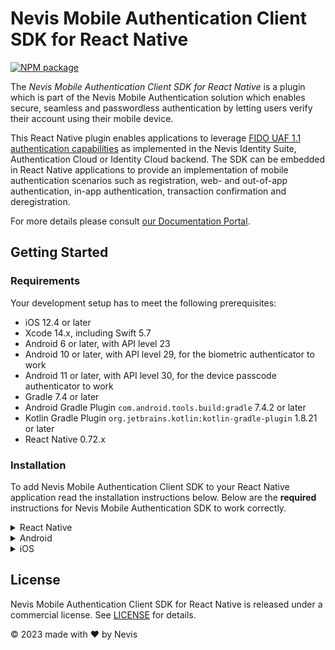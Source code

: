 # Nevis Mobile Authentication Client SDK for React Native

[![NPM package](https://img.shields.io/npm/v/@nevis-security/nevis-mobile-authentication-sdk-react?style=flat-square
)](https://npmjs.org/package/@nevis-security/nevis-mobile-authentication-sdk-react)

The _Nevis Mobile Authentication Client SDK for React Native_ is a plugin which is part of the Nevis Mobile Authentication solution which enables secure, seamless and passwordless authentication by letting users verify their account using their mobile device.

This React Native plugin enables applications to leverage [FIDO UAF 1.1 authentication capabilities](https://fidoalliance.org/specs/fido-uaf-complete-specifications.zip) as implemented in the Nevis Identity Suite, Authentication Cloud or Identity Cloud backend. The SDK can be embedded in React Native applications to provide an implementation of mobile authentication scenarios such as registration, web- and out-of-app authentication, in-app authentication, transaction confirmation and deregistration.

For more details please consult [our Documentation Portal](https://docs.nevis.net).

## Getting Started

### Requirements

Your development setup has to meet the following prerequisites:

* iOS 12.4 or later
* Xcode 14.x, including Swift 5.7
* Android 6 or later, with API level 23
* Android 10 or later, with API level 29, for the biometric authenticator to work
* Android 11 or later, with API level 30, for the device passcode authenticator to work
* Gradle 7.4 or later
* Android Gradle Plugin `com.android.tools.build:gradle` 7.4.2 or later
* Kotlin Gradle Plugin `org.jetbrains.kotlin:kotlin-gradle-plugin` 1.8.21 or later
* React Native 0.72.x

### Installation

To add Nevis Mobile Authentication Client SDK to your React Native application read the installation instructions below.
Below are the **required** instructions for Nevis Mobile Authentication SDK to work correctly.

<details>
<summary>React Native</summary>

**React Native Application dependencies**

Add the `nevis-mobile-authentication-sdk-react` package to your React Native application.

```shell
yarn add @nevis-security/nevis-mobile-authentication-sdk-react@3.5.0
```
</details>

<details>
<summary>Android</summary>

**Gradle Configuration**

Add the following to your `android/gradle.properties` file:

```groovy
android.useAndroidX=true
android.enableJetifier=true
android.enableDexingArtifactTransform=false
```

**Repository Configuration**

The Nevis Mobile Authentication Client SDK for Android is published as a GitHub package. You have to specify the repository in your `android/build.gradle` file:

```groovy
allprojects {
    repositories {
        google()
        mavenCentral()
        maven {
            url "https://maven.pkg.github.com/nevissecurity/nevis-mobile-authentication-sdk-android-package"
            credentials {
                username = < GITHUB_USERNAME >
                password = < GITHUB_PERSONAL_ACCESS_TOKEN >
            }
        }
    }
}
```

> **Warning**
> Accessing GitHub packages requires you to have a GitHub account. You must provide a Personal Access Token, as described [here](https://docs.github.com/en/packages/working-with-a-github-packages-registry/working-with-the-gradle-registry#using-a-published-package).

**Dependency Configuration**

Declare the Nevis Mobile Authentication Client SDK as a dependency in your `android/app/build.gradle` file:

```groovy
dependencies {
    //noinspection GradleDynamicVersion
    debugImplementation 'ch.nevis:nevis-mobile-authentication-sdk-android-debug:3.5.+'
}
```

> **Warning**
> The package repository only exposes the `debug` flavor. To use the `release` flavor contact us on [sales@nevis.net](mailto:sales@nevis.net).
>

</details>

<details>
<summary>iOS</summary>

**Dependency Configuration**

To integrate Nevis Mobile Authentication Client SDK into your React Native application using CocoaPods, specify it in your Podfile:

```ruby
pod 'NevisMobileAuthentication', :configurations => ['Release']
pod 'NevisMobileAuthentication-Debug', :configurations => ['Debug']
```

**Bitcode Support**

As the native iOS SDK does not provide Bitcode support, the following post install step needs to be
added to the Podfile:

```ruby
post_install do |installer|
  installer.pods_project.targets.each do |target|
    target.build_configurations.each do |config|
      config.build_settings['ENABLE_BITCODE'] = 'NO' # NMA SDK does not support Bitcode
    end
  end
end
```
**Enable FaceID for iOS**

Modify your applications `Info.plist` file to add a description for the `NSFaceIDUsageDescription` key in order to use the FaceID authenticator. Ideally, this value should be localised.

```xml
<key>NSFaceIDUsageDescription</key>
<string>Enabling Face ID allows you to use the Face Recognition authenticator.</string>
```

</details>

## License

Nevis Mobile Authentication Client SDK for React Native is released under a commercial license. See [LICENSE](LICENSE) for details.

© 2023 made with ❤ by Nevis

